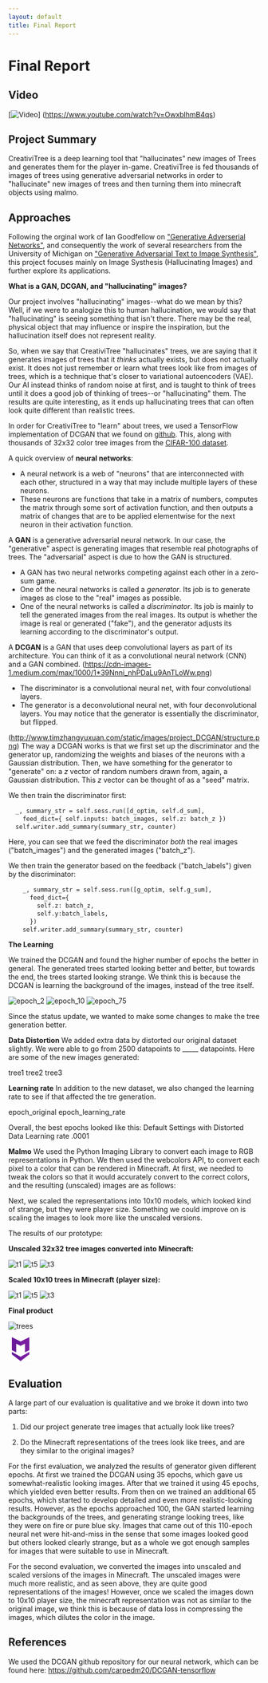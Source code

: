 ```yaml
---
layout: default
title: Final Report
---
```


Final Report
===============
## Video
[![Video](https://img.youtube.com/vi/OwxblhmB4qs/0.jpg)]
(https://www.youtube.com/watch?v=OwxblhmB4qs)
## Project Summary
[comment]: <> (Since things may have changed since proposal \(even if they haven’t\), write a short paragraph summarizing the goals of the project \(updated/improved version from the proposal\))
CreativiTree is a deep learning tool that "hallucinates" new images of Trees and generates them for the player in-game.
CreativiTree is fed thousands of images of trees using generative adversarial networks in order to "hallucinate" new images of trees and then turning them into minecraft objects using malmo.

## Approaches
[comment]: <> (Give a detailed description of your approach, in a few paragraphs. You should summarize the main algorithm you are using, such as by writing out the update equation \(even if it is off-the-shelf\). You should also give details about the approach as it applies to your scenario. For example, if you are using reinforcement learning for a given scenario, describe the MDP in detail, i.e. how many states/actions you have, what does the reward function look like. A good guideline is to incorporate sufficient details so that most of your approach is reproducible by a reader. I encourage you to use figures, as appropriate, for this, as I provided in the writeup for the first assignment \(available here: http://sameersingh.org/courses/aiproj/sp17/assignments.html#assignment1\). I recommend at least 2-3 paragraphs.)

Following the orginal work of Ian Goodfellow on ["Generative Adverserial Networks"](https://arxiv.org/pdf/1406.2661.pdf), and consequently the work of several researchers from the University of Michigan on ["Generative Adversarial Text to Image Synthesis"](https://arxiv.org/pdf/1605.05396.pdf), this project focuses mainly on Image Systhesis \(Hallucinating Images\) and further explore its applications.

**What is a GAN, DCGAN, and "hallucinating" images?**

Our project involves "hallucinating" images--what do we mean by this?  Well, if we were to analogize this to human hallucination, we would say that "hallucinating" is seeing something that isn't there.  There may be the real, physical object that may influence or inspire the inspiration, but the hallucination itself does not represent reality.  

So, when we say that CreativiTree "hallucinates" trees, we are saying that it generates images of trees that it _thinks_ actually exists, but does not actually exist.  It does not just remember or learn what trees look like from images of trees, which is a technique that's closer to variational autoencoders (VAE).  Our AI instead thinks of random noise at first, and is taught to think of trees until it does a good job of thinking of trees--or "hallucinating" them.  The results are quite interesting, as it ends up hallucinating trees that can often look quite different than realistic trees.

In order for CreativiTree to "learn" about trees, we used a TensorFlow implementation of DCGAN that we found on [github](https://github.com/carpedm20/DCGAN-tensorflow). This, along with thousands of 32x32 color tree images from the [CIFAR-100 dataset](https://www.cs.toronto.edu/~kriz/cifar.html).

A quick overview of **neural networks**:
  * A neural network is a web of "neurons" that are interconnected with each other, structured in a way that may include multiple layers of these neurons.
  * These neurons are functions that take in a matrix of numbers, computes the matrix through some sort of activation function, and then outputs a matrix of changes that are to be applied elementwise for the next neuron in their activation function.

  A **GAN** is a generative adversarial neural network.  In our case, the "generative" aspect is generating images that resemble real photographs of trees.  The "adversarial" aspect is due to how the GAN is structured.
  * A GAN has two neural networks competing against each other in a zero-sum game.
  * One of the neural networks is called a _generator_.  Its job is to generate images as close to the "real" images as possible.
  * One of the neural networks is called a _discriminator_.  Its job is mainly to tell the generated images from the real images.  Its output is whether the image is real or generated ("fake"), and the generator adjusts its learning according to the discriminator's output.

  A **DCGAN** is a GAN that uses deep convolutional layers as part of its architecture.  You can think of it as a convolutional neural network (CNN) and a GAN combined.
  (https://cdn-images-1.medium.com/max/1000/1*39Nnni_nhPDaLu9AnTLoWw.png)
  * The discriminator is a convolutional neural net, with four convolutional layers.  
  * The generator is a deconvolutional neural net, with four deconvolutional layers.  You may notice that the generator is essentially the discriminator, but flipped.

  (http://www.timzhangyuxuan.com/static/images/project_DCGAN/structure.png)
  The way a DCGAN works is that we first set up the discriminator and the generator up, randomizing the weights and biases of the neurons with a Gaussian distribution.  Then, we have something for the generator to "generate" on: a _z_ vector of random numbers drawn from, again, a Gaussian distribution.  This _z_ vector can be thought of as a "seed" matrix.

  We then train the discriminator first:
  ```
    _, summary_str = self.sess.run([d_optim, self.d_sum],
      feed_dict={ self.inputs: batch_images, self.z: batch_z })
    self.writer.add_summary(summary_str, counter)
  ```


  Here, you can see that we feed the discriminator _both_ the real images ("batch_images") and the generated images ("batch_z").

  We then train the generator based on the feedback ("batch_labels") given by the discriminator:

  ```
      _, summary_str = self.sess.run([g_optim, self.g_sum],
        feed_dict={
          self.z: batch_z,
          self.y:batch_labels,
        })
      self.writer.add_summary(summary_str, counter)
  ```

**The Learning**  


We trained the DCGAN and found the higher number of epochs the better in general. The generated trees started looking better and better, but towards the end, the trees started looking strange. We think this is because the DCGAN is learning the background of the images, instead of the tree itself.

![epoch_2](/epoch_2.png)
![epoch_10](/epoch_10.png)
![epoch_75](/epoch_75.png)


Since the status update, we wanted to make some changes to make the tree generation better.

**Data Distortion**
We added extra data by distorted our original dataset slightly. We were able to go from 2500 datapoints to _____ datapoints.
Here are some of the new images generated:

tree1   tree2   tree3




**Learning rate**
In addition to the new dataset, we also changed the learning rate to see if that affected the tre generation.


epoch_original  epoch_learning_rate





Overall, the best epochs looked like this:
Default Settings                                  with Distorted Data                               Learning rate .0001





**Malmo**
We used the Python Imaging Library to convert each image to RGB representations in Python. We then used the webcolors API, to convert each pixel to a color that can be rendered in Minecraft. At first, we needed to tweak the colors so that it would accurately convert to the correct colors, and the resulting (unscaled) images are as follows:


Next, we scaled the representations into 10x10 models, which looked kind of strange, but they were player size. Something we could improve on is scaling the images to look more like the unscaled versions.

The results of our prototype:

**Unscaled 32x32 tree images converted into Minecraft:**

![t1](/t1_unscaled_full.png)
![t5](/t5_unscaled_full.png)
![t3](/t3_unscaled_full.png)

**Scaled 10x10 trees in Minecraft (player size):**

![t1](/t1_scaled_full.png)
![t5](/t5_scaled_full.png)
![t3](/t3_scaled_full.png)

**Final product**

![trees](/treeImage.png)

![alt text](https://github.com/adam-p/markdown-here/raw/master/src/common/images/icon48.png "Logo Title Text 1")

## Evaluation
[comment]: <> (An important aspect of your project, as we mentioned in the beginning, is evaluating your project. Be clear and precise about describing the evaluation setup, for both quantitative and qualitative results. Present the results to convince the reader that you have a working implementation. Use plots, charts, tables, screenshots, figures, etc. as needed. I expect you will need at least a few paragraphs to describe each type of evaluation that you perform.)
A large part of our evaluation is qualitative and we broke it down into two parts:

1.  Did our project generate tree images that actually look like trees?

2.  Do the Minecraft representations of the trees look like trees, and are they similar to the original images?

For the first evaluation, we analyzed the results of generator given different epochs.  At first we trained the DCGAN using 35 epochs, which gave us somewhat-realistic looking images.  After that we trained it using 45 epochs, which yielded even better results.  From then on we trained an additional 65 epochs, which started to develop detailed and even more realistic-looking results.  However, as the epochs approached 100, the GAN started learning the backgrounds of the trees, and generating strange looking trees, like they were on fire or pure blue sky. Images that came out of this 110-epoch neural net were hit-and-miss in the sense that some images looked good but others looked clearly strange, but as a whole we got enough samples for images that were suitable to use in Minecraft.

For the second evaluation, we converted the images into unscaled and scaled versions of the images in Minecraft. The unscaled images were much more realistic, and as seen above, they are quite good representations of the images! However, once we scaled the images down to 10x10 player size, the minecraft representation was not as similar to the original image, we think this is because of data loss in compressing the images, which dilutes the color in the image.

## References

We used the DCGAN github repository for our neural network, which can be found here:  https://github.com/carpedm20/DCGAN-tensorflow
